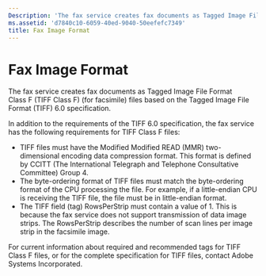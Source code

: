 ```yaml
---
Description: 'The fax service creates fax documents as Tagged Image File Format Class F (TIFF Class F) (for facsimile) files based on the Tagged Image File Format (TIFF) 6.0 specification.'
ms.assetid: 'd7840c10-6059-40ed-9040-50eefefc7349'
title: Fax Image Format
---
```


# Fax Image Format

The fax service creates fax documents as Tagged Image File Format Class F (TIFF Class F) (for facsimile) files based on the Tagged Image File Format (TIFF) 6.0 specification.

In addition to the requirements of the TIFF 6.0 specification, the fax service has the following requirements for TIFF Class F files:

-   TIFF files must have the Modified Modified READ (MMR) two-dimensional encoding data compression format. This format is defined by CCITT (The International Telegraph and Telephone Consultative Committee) Group 4.
-   The byte-ordering format of TIFF files must match the byte-ordering format of the CPU processing the file. For example, if a little-endian CPU is receiving the TIFF file, the file must be in little-endian format.
-   The TIFF field (tag) RowsPerStrip must contain a value of 1. This is because the fax service does not support transmission of data image strips. The RowsPerStrip describes the number of scan lines per image strip in the facsimile image.

For current information about required and recommended tags for TIFF Class F files, or for the complete specification for TIFF files, contact Adobe Systems Incorporated.

 

 



